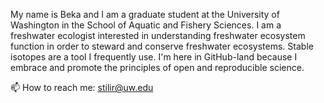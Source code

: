 My name is Beka and I am a graduate student at the University of Washington in the School of Aquatic and Fishery Sciences. I am a freshwater ecologist interested in understanding freshwater ecosystem function in order to steward and conserve freshwater ecosystems. Stable isotopes are a tool I frequently use. I'm here in GitHub-land because I embrace and promote the principles of open and reproducible science. 

📫 How to reach me: stilir@uw.edu

